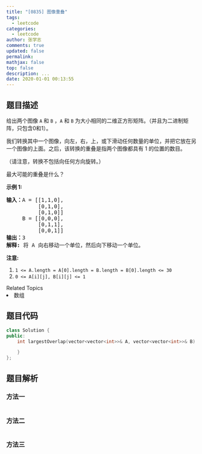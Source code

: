 ```yaml
---
title: "[0835] 图像重叠"
tags:
  - leetcode
categories:
  - leetcode
author: 张学志
comments: true
updated: false
permalink:
mathjax: false
top: false
description: ...
date: 2020-01-01 00:13:55
---
```


## 题目描述

<p>给出两个图像 <code>A</code> 和 <code>B</code>&nbsp;，<code>A</code> 和 <code>B</code>&nbsp;为大小相同的二维正方形矩阵。（并且为二进制矩阵，只包含0和1）。</p>

<p>我们转换其中一个图像，向左，右，上，或下滑动任何数量的单位，并把它放在另一个图像的上面。之后，该转换的重叠是指两个图像都具有 1 的位置的数目。</p>

<p>（请注意，转换不包括向任何方向旋转。）</p>

<p>最大可能的重叠是什么？</p>

<p><strong>示例 1:</strong></p>

<pre><strong>输入：</strong>A = [[1,1,0],
          [0,1,0],
&nbsp;         [0,1,0]]
&nbsp;    B = [[0,0,0],
&nbsp;         [0,1,1],
&nbsp;         [0,0,1]]
<strong>输出：</strong>3
<strong>解释:</strong> 将 A 向右移动一个单位，然后向下移动一个单位。</pre>

<p><strong>注意:</strong>&nbsp;</p>

<ol>
	<li><code>1 &lt;= A.length = A[0].length = B.length = B[0].length &lt;= 30</code></li>
	<li><code>0 &lt;=&nbsp;A[i][j], B[i][j] &lt;= 1</code></li>
</ol>
<div><div>Related Topics</div><div><li>数组</li></div></div>

## 题目代码

```cpp
class Solution {
public:
    int largestOverlap(vector<vector<int>>& A, vector<vector<int>>& B) {

    }
};
```

## 题目解析

### 方法一

```cpp

```

### 方法二

```cpp

```

### 方法三

```cpp

```

